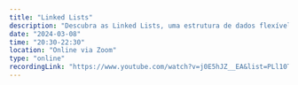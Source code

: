 ```yaml
---
title: "Linked Lists"
description: "Descubra as Linked Lists, uma estrutura de dados flexível e dinâmica. Aprenda seus conceitos, operações e como utilizá-las para resolver problemas computacionais com eficiência!"
date: "2024-03-08"
time: "20:30-22:30"
location: "Online via Zoom"
type: "online"
recordingLink: "https://www.youtube.com/watch?v=j0E5hJZ__EA&list=PLl10TyPY67Jgbh4QdRlRKr-7PjB9i5hWg"
---
```

